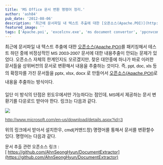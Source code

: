 ```yaml
---
title: 'MS Office 문서 변환 명령어 정리.'
author: 'ash84'
pub_date: '2012-08-06'
description: '최근에 문서파일 내 텍스트 추출에 대한 [오픈소스(Apache.POI)](http://poi.apache.org/)를 패키징해서 테스트 하던 중에 비정상적인 MS 2003-2007 문서에 대한 내용추출이 안되는 문제가 있었다. 오픈소스 자체의 한계인지도 모르겠지만, 찾은 대안중에 하나가 바로 이러한 문서들을 상위버전의 문서로 변환해서 내용을 추출하는 것이다. 즉, ppt, doc, xls'
featured_image: ''
tags: ['Apache.poi', 'excelcnv.exe', 'ms document convertor', 'ppcnvcom.exe', 'wordconv.exe', '문서 변환', '워드 변환', '파워포인트 변환']
---
```



<span style="font-size: 11pt; font-family: Gulim, 굴림, AppleGothic, sans-serif; ">최근에 문서파일 내 텍스트 추출에 대한 [오픈소스(Apache.POI)](http://poi.apache.org/)를 패키징해서 테스트 하던 중에 비정상적인 MS 2003-2007 문서에 대한 내용추출이 안되는 문제가 있었다. 오픈소스 자체의 한계인지도 모르겠지만, 찾은 대안중에 하나가 바로 이러한 문서들을 상위버전의 문서로 변환해서 내용을 추출하는 것이다. 즉, ppt, doc, xls 등의 확장자를 가진 문서들을 pptx, xlsx, docx 로 만들어서 [오픈소스](http://poi.apache.org/)</span><span style="font-family: Gulim, 굴림, AppleGothic, sans-serif; font-size: 15px; line-height: 29px; ">[(Apache.POI)](http://poi.apache.org/)</span><span style="font-family: Gulim, 굴림, AppleGothic, sans-serif; font-size: 11pt; line-height: 2; ">로 내용을 추출하는 방식이다. </span>

<span style="font-size: 11pt; font-family: Gulim, 굴림, AppleGothic, sans-serif; ">일단 이 방식의 단점은 윈도우에서만 가능하다는 점인데, MS에서 제공하는 문서 변환기를 다운로드 받아야 한다. 링크는 다음과 같다. </span>

![](http://ash84.net/wp-content/uploads/1/cfile9.uf.16449446501DBE2630B154.jpg)

[<span style="color: rgb(68, 68, 68); font-family: Gulim, 굴림, AppleGothic, sans-serif; font-size: 11pt; ">http://w</span><span style="color: rgb(68, 68, 68); font-family: Gulim, 굴림, AppleGothic, sans-serif; font-size: 11pt; ">ww.microsoft.com/en-us/download/details.aspx?id=3</span>](http://www.microsoft.com/en-us/download/details.aspx?id=3)

<span style="font-size: 11pt; font-family: Gulim, 굴림, AppleGothic, sans-serif; ">위의 링크에서 받아서 설치한우, cmd(커맨드창) 명령어를 통해서 문서를 변환할수 있다. 명령어는 다음과 같다. </span>

<script src="https://gist.github.com/3372088.js"></script>

문서 추출 관련 오픈소스 링크 :[ https://github.com/AhnSeongHyun/DocumentExtractor](https://github.com/AhnSeongHyun/DocumentExtractor)

<span style="font-size: 11pt; "><span style="color: rgb(0, 51, 153); ">  
</span></span>



